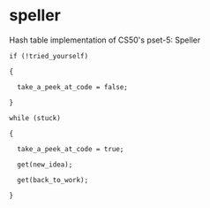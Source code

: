 # speller
Hash table implementation of CS50's pset-5: Speller
```
if (!tried_yourself)

{

  take_a_peek_at_code = false;
  
}

while (stuck)

{

  take_a_peek_at_code = true;
  
  get(new_idea);
  
  get(back_to_work);
  
}
```

